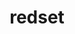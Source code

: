 ---
title: "redset"
layout: cache
categories: [package, develop-2024-05-12]
meta: {"versions": ["0.2.0", "0.3.0"], "compilers": ["cce@=15.0.1", "gcc@=10.3.0", "gcc@=11.1.0", "gcc@=11.4.0", "gcc@=7.5.0", "gcc@=9.4.0", "oneapi@=2024.0.0"], "oss": ["rhel8", "sle_hpc15", "ubuntu18.04", "ubuntu20.04", "ubuntu22.04"], "platforms": ["linux"], "targets": ["neoverse_v1", "neoverse_v2", "ppc64le", "x86_64_v3", "x86_64_v4", "zen4"], "stacks": ["data-vis-sdk", "e4s", "e4s-cray-rhel", "e4s-cray-sles", "e4s-neoverse-v2", "e4s-neoverse_v1", "e4s-oneapi", "e4s-power", "radiuss", "root"], "num_specs": 16, "num_specs_by_stack": {"root": 16, "e4s-cray-rhel": 1, "e4s-cray-sles": 1, "radiuss": 1, "e4s-power": 2, "data-vis-sdk": 2, "e4s-neoverse_v1": 2, "e4s-neoverse-v2": 2, "e4s": 3, "e4s-oneapi": 2}}
spec_details: [{"hash": "c22453auins34usopxscmc7tt6hfcnmg", "compiler": "cce@=15.0.1", "versions": ["0.3.0"], "os": "rhel8", "platform": "linux", "target": "zen4", "variants": ["build_system=cmake", "build_type=Release", "generator=make", "~ipo", "+shared"], "stacks": ["root", "e4s-cray-rhel"], "size": "-", "tarball": "https://binaries.spack.io/releases/develop-2024-05-12/build_cache/linux-rhel8-zen4/cce-15.0.1/redset-0.3.0/linux-rhel8-zen4-cce-15.0.1-redset-0.3.0-c22453auins34usopxscmc7tt6hfcnmg.spack"}, {"hash": "2lp5r6qwjdgf2pd5gtf5wjjorwustf72", "compiler": "gcc@=10.3.0", "versions": ["0.3.0"], "os": "sle_hpc15", "platform": "linux", "target": "x86_64_v4", "variants": ["build_system=cmake", "build_type=Release", "generator=make", "~ipo", "+shared"], "stacks": ["root", "e4s-cray-sles"], "size": "-", "tarball": "https://binaries.spack.io/releases/develop-2024-05-12/build_cache/linux-sle_hpc15-x86_64_v4/gcc-10.3.0/redset-0.3.0/linux-sle_hpc15-x86_64_v4-gcc-10.3.0-redset-0.3.0-2lp5r6qwjdgf2pd5gtf5wjjorwustf72.spack"}, {"hash": "7omzmmgmpjuu5tjwlv2whtbeerxkyx25", "compiler": "gcc@=7.5.0", "versions": ["0.2.0"], "os": "ubuntu18.04", "platform": "linux", "target": "x86_64_v3", "variants": ["build_system=cmake", "build_type=Release", "generator=make", "~ipo", "+shared"], "stacks": ["root", "radiuss"], "size": "-", "tarball": "https://binaries.spack.io/releases/develop-2024-05-12/build_cache/linux-ubuntu18.04-x86_64_v3/gcc-7.5.0/redset-0.2.0/linux-ubuntu18.04-x86_64_v3-gcc-7.5.0-redset-0.2.0-7omzmmgmpjuu5tjwlv2whtbeerxkyx25.spack"}, {"hash": "om6id4qzdd5ux6cymsgwesl3hsovz45z", "compiler": "gcc@=9.4.0", "versions": ["0.2.0"], "os": "ubuntu20.04", "platform": "linux", "target": "ppc64le", "variants": ["build_system=cmake", "build_type=Release", "generator=make", "~ipo", "+shared"], "stacks": ["root", "e4s-power"], "size": "-", "tarball": "https://binaries.spack.io/releases/develop-2024-05-12/build_cache/linux-ubuntu20.04-ppc64le/gcc-9.4.0/redset-0.2.0/linux-ubuntu20.04-ppc64le-gcc-9.4.0-redset-0.2.0-om6id4qzdd5ux6cymsgwesl3hsovz45z.spack"}, {"hash": "mtliqs27r4ft67cj5syruei2uh3fidk2", "compiler": "gcc@=9.4.0", "versions": ["0.3.0"], "os": "ubuntu20.04", "platform": "linux", "target": "ppc64le", "variants": ["build_system=cmake", "build_type=Release", "generator=make", "~ipo", "+shared"], "stacks": ["root", "e4s-power"], "size": "-", "tarball": "https://binaries.spack.io/releases/develop-2024-05-12/build_cache/linux-ubuntu20.04-ppc64le/gcc-9.4.0/redset-0.3.0/linux-ubuntu20.04-ppc64le-gcc-9.4.0-redset-0.3.0-mtliqs27r4ft67cj5syruei2uh3fidk2.spack"}, {"hash": "5uqicttc3h3ptljkgbs3ply2i62ucu72", "compiler": "gcc@=11.1.0", "versions": ["0.3.0"], "os": "ubuntu20.04", "platform": "linux", "target": "x86_64_v3", "variants": ["build_system=cmake", "build_type=Release", "generator=make", "~ipo", "+shared"], "stacks": ["root", "data-vis-sdk"], "size": "-", "tarball": "https://binaries.spack.io/releases/develop-2024-05-12/build_cache/linux-ubuntu20.04-x86_64_v3/gcc-11.1.0/redset-0.3.0/linux-ubuntu20.04-x86_64_v3-gcc-11.1.0-redset-0.3.0-5uqicttc3h3ptljkgbs3ply2i62ucu72.spack"}, {"hash": "dnqthpfwwvqrc4ayjewjjxa6y74eyupl", "compiler": "gcc@=11.1.0", "versions": ["0.3.0"], "os": "ubuntu20.04", "platform": "linux", "target": "x86_64_v3", "variants": ["build_system=cmake", "build_type=Release", "generator=make", "~ipo", "+shared"], "stacks": ["root", "data-vis-sdk"], "size": "-", "tarball": "https://binaries.spack.io/releases/develop-2024-05-12/build_cache/linux-ubuntu20.04-x86_64_v3/gcc-11.1.0/redset-0.3.0/linux-ubuntu20.04-x86_64_v3-gcc-11.1.0-redset-0.3.0-dnqthpfwwvqrc4ayjewjjxa6y74eyupl.spack"}, {"hash": "yd3a3tdxekn375ubfujtjftmwfwdh47t", "compiler": "gcc@=11.4.0", "versions": ["0.3.0"], "os": "ubuntu22.04", "platform": "linux", "target": "neoverse_v1", "variants": ["build_system=cmake", "build_type=Release", "generator=make", "~ipo", "+shared"], "stacks": ["e4s-neoverse_v1", "root"], "size": "-", "tarball": "https://binaries.spack.io/releases/develop-2024-05-12/build_cache/linux-ubuntu22.04-neoverse_v1/gcc-11.4.0/redset-0.3.0/linux-ubuntu22.04-neoverse_v1-gcc-11.4.0-redset-0.3.0-yd3a3tdxekn375ubfujtjftmwfwdh47t.spack"}, {"hash": "lnilgninzma6jr6xk3e26twxu6naezgi", "compiler": "gcc@=11.4.0", "versions": ["0.2.0"], "os": "ubuntu22.04", "platform": "linux", "target": "neoverse_v1", "variants": ["build_system=cmake", "build_type=Release", "generator=make", "~ipo", "+shared"], "stacks": ["e4s-neoverse_v1", "root"], "size": "-", "tarball": "https://binaries.spack.io/releases/develop-2024-05-12/build_cache/linux-ubuntu22.04-neoverse_v1/gcc-11.4.0/redset-0.2.0/linux-ubuntu22.04-neoverse_v1-gcc-11.4.0-redset-0.2.0-lnilgninzma6jr6xk3e26twxu6naezgi.spack"}, {"hash": "6ia3ewateum2e2u2vlfrwxqu22ru3e2u", "compiler": "gcc@=11.4.0", "versions": ["0.3.0"], "os": "ubuntu22.04", "platform": "linux", "target": "neoverse_v2", "variants": ["build_system=cmake", "build_type=Release", "generator=make", "~ipo", "+shared"], "stacks": ["e4s-neoverse-v2", "root"], "size": "-", "tarball": "https://binaries.spack.io/releases/develop-2024-05-12/build_cache/linux-ubuntu22.04-neoverse_v2/gcc-11.4.0/redset-0.3.0/linux-ubuntu22.04-neoverse_v2-gcc-11.4.0-redset-0.3.0-6ia3ewateum2e2u2vlfrwxqu22ru3e2u.spack"}, {"hash": "ghbyy3f6mi64qbfmc3kx6m3wdijtzlwc", "compiler": "gcc@=11.4.0", "versions": ["0.2.0"], "os": "ubuntu22.04", "platform": "linux", "target": "neoverse_v2", "variants": ["build_system=cmake", "build_type=Release", "generator=make", "~ipo", "+shared"], "stacks": ["e4s-neoverse-v2", "root"], "size": "-", "tarball": "https://binaries.spack.io/releases/develop-2024-05-12/build_cache/linux-ubuntu22.04-neoverse_v2/gcc-11.4.0/redset-0.2.0/linux-ubuntu22.04-neoverse_v2-gcc-11.4.0-redset-0.2.0-ghbyy3f6mi64qbfmc3kx6m3wdijtzlwc.spack"}, {"hash": "gicjztnkwrxlqmnt2epqbzagpkfdtkud", "compiler": "gcc@=11.4.0", "versions": ["0.2.0"], "os": "ubuntu22.04", "platform": "linux", "target": "x86_64_v3", "variants": ["build_system=cmake", "build_type=Release", "generator=make", "~ipo", "+shared"], "stacks": ["root", "e4s"], "size": "-", "tarball": "https://binaries.spack.io/releases/develop-2024-05-12/build_cache/linux-ubuntu22.04-x86_64_v3/gcc-11.4.0/redset-0.2.0/linux-ubuntu22.04-x86_64_v3-gcc-11.4.0-redset-0.2.0-gicjztnkwrxlqmnt2epqbzagpkfdtkud.spack"}, {"hash": "wjv4hadjam2zg7vfsvua2xsw5b7k5epn", "compiler": "gcc@=11.4.0", "versions": ["0.3.0"], "os": "ubuntu22.04", "platform": "linux", "target": "x86_64_v3", "variants": ["build_system=cmake", "build_type=Release", "generator=make", "~ipo", "+shared"], "stacks": ["root", "e4s"], "size": "-", "tarball": "https://binaries.spack.io/releases/develop-2024-05-12/build_cache/linux-ubuntu22.04-x86_64_v3/gcc-11.4.0/redset-0.3.0/linux-ubuntu22.04-x86_64_v3-gcc-11.4.0-redset-0.3.0-wjv4hadjam2zg7vfsvua2xsw5b7k5epn.spack"}, {"hash": "vrj5ngxp5odgnn4fplx3sssbmxyk6mj6", "compiler": "gcc@=11.4.0", "versions": ["0.3.0"], "os": "ubuntu22.04", "platform": "linux", "target": "x86_64_v3", "variants": ["build_system=cmake", "build_type=Release", "generator=make", "~ipo", "+shared"], "stacks": ["root", "e4s"], "size": "-", "tarball": "https://binaries.spack.io/releases/develop-2024-05-12/build_cache/linux-ubuntu22.04-x86_64_v3/gcc-11.4.0/redset-0.3.0/linux-ubuntu22.04-x86_64_v3-gcc-11.4.0-redset-0.3.0-vrj5ngxp5odgnn4fplx3sssbmxyk6mj6.spack"}, {"hash": "cew2tgdkohqdjf3modfugr6h5t7zrdif", "compiler": "oneapi@=2024.0.0", "versions": ["0.2.0"], "os": "ubuntu22.04", "platform": "linux", "target": "x86_64_v3", "variants": ["build_system=cmake", "build_type=Release", "generator=make", "~ipo", "+shared"], "stacks": ["root", "e4s-oneapi"], "size": "-", "tarball": "https://binaries.spack.io/releases/develop-2024-05-12/build_cache/linux-ubuntu22.04-x86_64_v3/oneapi-2024.0.0/redset-0.2.0/linux-ubuntu22.04-x86_64_v3-oneapi-2024.0.0-redset-0.2.0-cew2tgdkohqdjf3modfugr6h5t7zrdif.spack"}, {"hash": "toovefogvtytofwmt54wsl2nmoaocjst", "compiler": "oneapi@=2024.0.0", "versions": ["0.3.0"], "os": "ubuntu22.04", "platform": "linux", "target": "x86_64_v3", "variants": ["build_system=cmake", "build_type=Release", "generator=make", "~ipo", "+shared"], "stacks": ["root", "e4s-oneapi"], "size": "-", "tarball": "https://binaries.spack.io/releases/develop-2024-05-12/build_cache/linux-ubuntu22.04-x86_64_v3/oneapi-2024.0.0/redset-0.3.0/linux-ubuntu22.04-x86_64_v3-oneapi-2024.0.0-redset-0.3.0-toovefogvtytofwmt54wsl2nmoaocjst.spack"}]
---